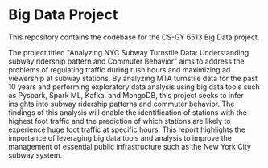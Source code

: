 # Big Data Project
This repository contains the codebase for the CS-GY 6513 Big Data project.

The project titled "Analyzing NYC Subway Turnstile Data: Understanding subway ridership pattern and Commuter Behavior" aims to address the problems of regulating traffic during rush hours and maximizing ad viewership at subway stations. By analyzing MTA turnstile data for the past 10 years and performing exploratory data analysis using big data tools such as Pyspark, Spark ML, Kafka, and MongoDB, this project seeks to infer insights into subway ridership patterns and commuter behavior. The findings of this analysis will enable the identification of stations with the highest foot traffic and the prediction of which stations are likely to experience huge foot traffic at specific hours. This report highlights the importance of leveraging big data tools and analysis to improve the management of essential public infrastructure such as the New York City subway system.


